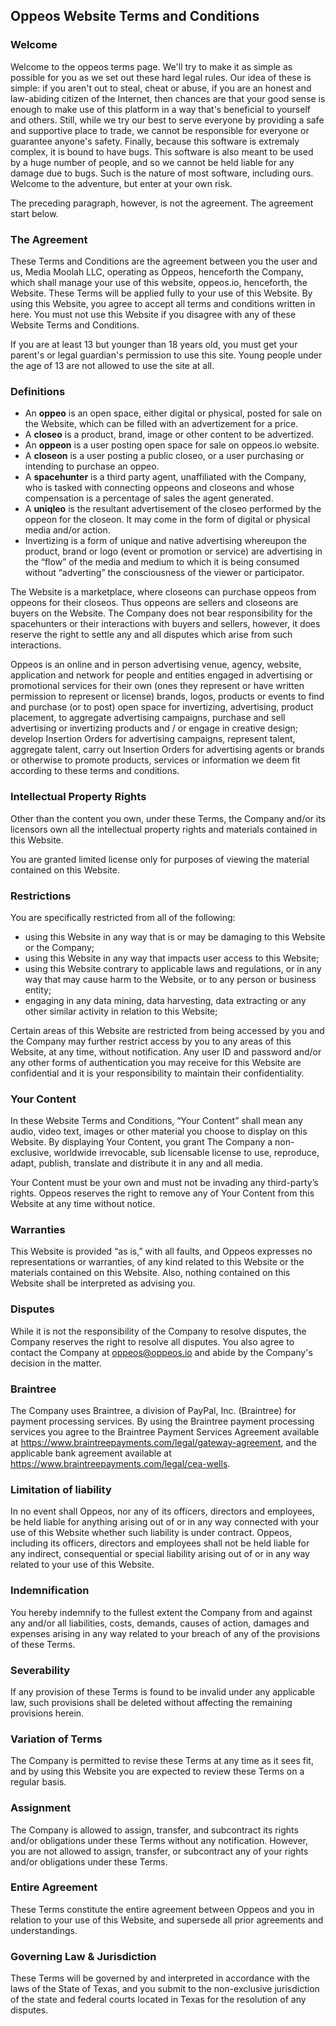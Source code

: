 ## Oppeos Website Terms and Conditions

### Welcome

Welcome to the oppeos terms page. We'll try to make it as simple as possible for you as we set out these hard legal rules. Our idea of these is simple: if you aren't out to steal, cheat or abuse, if you are an honest and law-abiding citizen of the Internet, then chances are that your good sense is enough to make use of this platform in a way that's beneficial to yourself and others. Still, while we try our best to serve everyone by providing a safe and supportive place to trade, we cannot be responsible for everyone or guarantee anyone's safety. Finally, because this software is extremaly complex, it is bound to have bugs. This software is also meant to be used by a huge number of people, and so we cannot be held liable for any damage due to bugs. Such is the nature of most software, including ours. Welcome to the adventure, but enter at your own risk.

The preceding paragraph, however, is not the agreement. The agreement start below.

### The Agreement

These Terms and Conditions are the agreement between you the user and us, Media Moolah LLC, operating as Oppeos, henceforth the Company, which shall manage your use of this website, oppeos.io, henceforth, the Website. These Terms will be applied fully to your use of this Website. By using this Website, you agree to accept all terms and conditions written in here. You must not use this Website if you disagree with any of these Website Terms and Conditions.

If you are at least 13 but younger than 18 years old, you must get your parent's or legal guardian's permission to use this site.
Young people under the age of 13 are not allowed to use the site at all.

### Definitions

- An __oppeo__ is an open space, either digital or physical, posted for sale on the Website, which can be filled with an advertizement for a price.
- A __closeo__ is a product, brand, image or other content to be advertized.
- An __oppeon__ is a user posting open space for sale on oppeos.io website.
- A __closeon__ is a user posting a public closeo, or a user purchasing or intending to purchase an oppeo.
- A __spacehunter__ is a third party agent, unaffiliated with the Company, who is tasked with connecting oppeons and closeons and whose compensation is a percentage of sales the agent generated.
- A __uniqleo__ is the resultant advertisement of the closeo performed by the oppeon for the closeon. It may come in the form of digital or physical media and/or action.
- Invertizing is a form of unique and native advertising whereupon the product, brand or logo (event or promotion or service) are advertising in the “flow” of the media and medium to which it is being consumed without “adverting” the consciousness of the viewer or participator. 

The Website is a marketplace, where closeons can purchase oppeos from oppeons for their closeos. Thus oppeons are sellers and closeons are buyers on the Website. The Company does not bear responsibility for the spacehunters or their interactions with buyers and sellers, however, it does reserve the right to settle any and all disputes which arise from such interactions.

Oppeos is an online and in person advertising venue, agency, website, application and network for people and entities engaged in advertising or promotional services for their own (ones they represent or have written permission to represent or license) brands, logos, products or events to find and purchase (or to post) open space for invertizing, advertising, product placement, to aggregate advertising campaigns, purchase and sell advertising or invertizing products and / or engage in creative design; develop Insertion Orders for advertising campaigns, represent talent, aggregate talent, carry out Insertion Orders for advertising agents or brands or otherwise to promote products, services or information we deem fit according to these terms and conditions.

### Intellectual Property Rights

Other than the content you own, under these Terms, the Company and/or its licensors own all the intellectual property rights and materials contained in this Website.

You are granted limited license only for purposes of viewing the material contained on this Website.

### Restrictions

You are specifically restricted from all of the following:

- using this Website in any way that is or may be damaging to this Website or the Company;
- using this Website in any way that impacts user access to this Website;
- using this Website contrary to applicable laws and regulations, or in any way that may cause harm to the Website, or to any person or business entity;
- engaging in any data mining, data harvesting, data extracting or any other similar activity in relation to this Website; 

Certain areas of this Website are restricted from being accessed by you and the Company may further restrict access by you to any areas of this Website, at any time, without notification. Any user ID and password and/or any other forms of authentication you may receive for this Website are confidential and it is your responsibility to maintain their confidentiality.

### Your Content

In these Website Terms and Conditions, “Your Content” shall mean any audio, video text, images or other material you choose to display on this Website. By displaying Your Content, you grant The Company a non-exclusive, worldwide irrevocable, sub licensable license to use, reproduce, adapt, publish, translate and distribute it in any and all media.

Your Content must be your own and must not be invading any third-party’s rights. Oppeos reserves the right to remove any of Your Content from this Website at any time without notice.

### Warranties

This Website is provided “as is,” with all faults, and Oppeos expresses no representations or warranties, of any kind related to this Website or the materials contained on this Website. Also, nothing contained on this Website shall be interpreted as advising you.

### Disputes

While it is not the responsibility of the Company to resolve disputes, the Company reserves the right to resolve all disputes. You also agree to contact the Company at oppeos@oppeos.io and abide by the Company's decision in the matter.

### Braintree

The Company uses Braintree, a division of PayPal, Inc. (Braintree) for payment processing services. By using the Braintree payment processing services you agree to the Braintree Payment Services Agreement available at https://www.braintreepayments.com/legal/gateway-agreement, and the applicable bank agreement available at https://www.braintreepayments.com/legal/cea-wells.

### Limitation of liability

In no event shall Oppeos, nor any of its officers, directors and employees, be held liable for anything arising out of or in any way connected with your use of this Website whether such liability is under contract. Oppeos, including its officers, directors and employees shall not be held liable for any indirect, consequential or special liability arising out of or in any way related to your use of this Website.

### Indemnification

You hereby indemnify to the fullest extent the Company from and against any and/or all liabilities, costs, demands, causes of action, damages and expenses arising in any way related to your breach of any of the provisions of these Terms.

### Severability

If any provision of these Terms is found to be invalid under any applicable law, such provisions shall be deleted without affecting the remaining provisions herein.

###  Variation of Terms

The Company is permitted to revise these Terms at any time as it sees fit, and by using this Website you are expected to review these Terms on a regular basis.

### Assignment

The Company is allowed to assign, transfer, and subcontract its rights and/or obligations under these Terms without any notification. However, you are not allowed to assign, transfer, or subcontract any of your rights and/or obligations under these Terms.

### Entire Agreement

These Terms constitute the entire agreement between Oppeos and you in relation to your use of this Website, and supersede all prior agreements and understandings.

### Governing Law & Jurisdiction

These Terms will be governed by and interpreted in accordance with the laws of the State of Texas, and you submit to the non-exclusive jurisdiction of the state and federal courts located in Texas for the resolution of any disputes.
